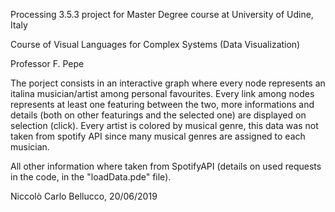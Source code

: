 Processing 3.5.3 project for Master Degree course at University of Udine, Italy

Course of Visual Languages for Complex Systems (Data Visualization)

Professor F. Pepe

The porject consists in an interactive graph where every node represents an italina musician/artist among personal favourites.
Every link among nodes represents at least one featuring between the two, more informations and details (both on other featurings and the selected one) are displayed on selection (click).
Every artist is colored by musical genre, this data was not taken from spotify API since many musical genres are assigned to each musician.

All other information where taken from SpotifyAPI (details on used requests in the code, in the "loadData.pde" file).

Niccolò Carlo Bellucco, 20/06/2019
